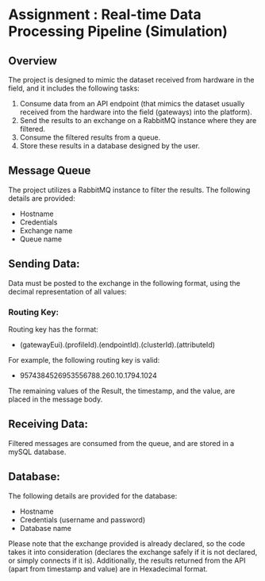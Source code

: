 # Assignment : Real-time Data Processing Pipeline (Simulation)
## Overview
The project is designed to mimic the dataset received from hardware in the field, and it includes the following tasks:

1. Consume data from an API endpoint (that mimics the dataset usually received from the hardware into the field (gateways) into the platform).
2. Send the results to an exchange on a RabbitMQ instance where they are filtered.
3. Consume the filtered results from a queue.
4. Store these results in a database designed by the user.


## Message Queue
The project utilizes a RabbitMQ instance to filter the results. The following details are provided:

- Hostname
- Credentials
- Exchange name
- Queue name


## Sending Data:
Data must be posted to the exchange in the following format, using the decimal representation of all values:

### Routing Key:
Routing key has the format: 
- (gatewayEui).(profileId).(endpointId).(clusterId).(attributeId)
  
For example, the following routing key is valid:
- 9574384526953556788.260.10.1794.1024

The remaining values of the Result, the timestamp, and the value, are placed in the message body.

## Receiving Data:
Filtered messages are consumed from the queue, and are stored in a mySQL database.

## Database:
The following details are provided for the database:

- Hostname
- Credentials (username and password)
- Database name
  
Please note that the exchange provided is already declared, so the code takes it into consideration (declares the exchange safely if it is not declared, or simply connects if it is). Additionally, the results returned from the API (apart from timestamp and value) are in Hexadecimal format.

